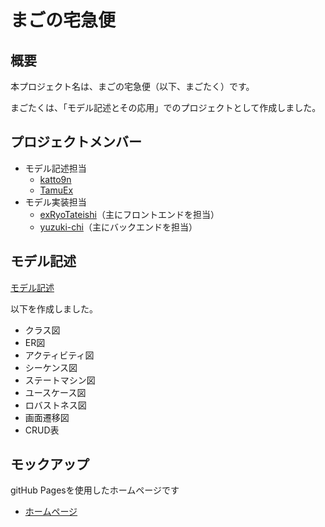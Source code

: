 # まごの宅急便

## 概要
本プロジェクト名は、まごの宅急便（以下、まごたく）です。

まごたくは、「モデル記述とその応用」でのプロジェクトとして作成しました。

## プロジェクトメンバー
- モデル記述担当
  - [katto9n](https://github.com/katto9n)
  - [TamuEx](https://github.com/TamuEx)
- モデル実装担当
  - [exRyoTateishi](https://github.com/exRyoTateishi)（主にフロントエンドを担当）
  - [yuzuki-chi](https://github.com/yuzuki-chi)（主にバックエンドを担当）

## モデル記述
[モデル記述](https://github.com/yuzuki-chi/magotaku/tree/master/Baby.Systems.inc)

以下を作成しました。
- クラス図
- ER図
- アクティビティ図
- シーケンス図
- ステートマシン図
- ユースケース図
- ロバストネス図
- 画面遷移図
- CRUD表

## モックアップ
gitHub Pagesを使用したホームページです
- [ホームページ](https://yuzuki-chi.github.io/magotaku/html/)